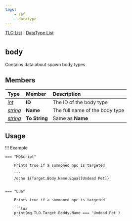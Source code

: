 ```yaml
---
tags:
    - ref
    - datatype
---
```

[TLO List](../top-level-objects/tlo-list.md) | [DataType List](../data-types/datatype-list.md)
# `body`

Contains data about spawn body types

## Members

| **Type** | **Member** | **Description** |
| :--- | :--- | :--- |
| [_int_](datatype-int.md) | **ID** | The ID of the body type |
| [_string_](datatype-string.md) | **Name** | The full name of the body type |
| [_string_](datatype-string.md) | **To String** | Same as **Name** |

## Usage

!!! Example

    === "MQScript"

        Prints true if a summoned npc is targeted

        ```
        /echo ${Target.Body.Name.Equal[Undead Pet]}`
        ```

    === "Lua"

        Prints true if a summoned npc is targeted

        ```lua
        print(mq.TLO.Target.Boddy.Name === 'Undead Pet')
        ```
